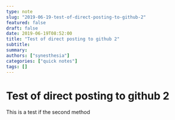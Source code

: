 ```yaml
---
type: note
slug: "2019-06-19-test-of-direct-posting-to-github-2"
featured: false
draft: false
date: 2019-06-19T08:52:00
title: "Test of direct posting to github 2"
subtitle: 
summary: 
authors: ["synesthesia"]
categories: ["quick notes"]
tags: []
---
```


# Test of direct posting to github 2

This is a test if the second method
